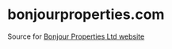 # bonjourproperties.com
Source for [Bonjour Properties Ltd website](https://bonjourproperties.com/)
